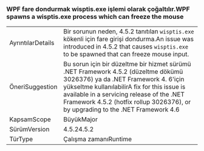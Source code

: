 ### <a name="wpf-spawns-a-wisptisexe-process-which-can-freeze-the-mouse"></a><span data-ttu-id="6bdd9-101">WPF fare dondurmak wisptis.exe işlemi olarak çoğaltılır.</span><span class="sxs-lookup"><span data-stu-id="6bdd9-101">WPF spawns a wisptis.exe process which can freeze the mouse</span></span>

|   |   |
|---|---|
|<span data-ttu-id="6bdd9-102">Ayrıntılar</span><span class="sxs-lookup"><span data-stu-id="6bdd9-102">Details</span></span>|<span data-ttu-id="6bdd9-103">Bir sorunun neden, 4.5.2 tanıtılan <code>wisptis.exe</code> kökenli için fare girişi dondurma.</span><span class="sxs-lookup"><span data-stu-id="6bdd9-103">An issue was introduced in 4.5.2 that causes <code>wisptis.exe</code> to be spawned that can freeze mouse input.</span></span>|
|<span data-ttu-id="6bdd9-104">Öneri</span><span class="sxs-lookup"><span data-stu-id="6bdd9-104">Suggestion</span></span>|<span data-ttu-id="6bdd9-105">Bu sorun için bir düzeltme bir hizmet sürümü .NET Framework 4.5.2 (düzeltme dökümü 3026376) ya da .NET Framework 4. 6'için yükseltme kullanılabilir</span><span class="sxs-lookup"><span data-stu-id="6bdd9-105">A fix for this issue is available in a servicing release of the .NET Framework 4.5.2 (hotfix rollup 3026376), or by upgrading to the .NET Framework 4.6</span></span>|
|<span data-ttu-id="6bdd9-106">Kapsam</span><span class="sxs-lookup"><span data-stu-id="6bdd9-106">Scope</span></span>|<span data-ttu-id="6bdd9-107">Büyük</span><span class="sxs-lookup"><span data-stu-id="6bdd9-107">Major</span></span>|
|<span data-ttu-id="6bdd9-108">Sürüm</span><span class="sxs-lookup"><span data-stu-id="6bdd9-108">Version</span></span>|<span data-ttu-id="6bdd9-109">4.5.2</span><span class="sxs-lookup"><span data-stu-id="6bdd9-109">4.5.2</span></span>|
|<span data-ttu-id="6bdd9-110">Tür</span><span class="sxs-lookup"><span data-stu-id="6bdd9-110">Type</span></span>|<span data-ttu-id="6bdd9-111">Çalışma zamanı</span><span class="sxs-lookup"><span data-stu-id="6bdd9-111">Runtime</span></span>|

